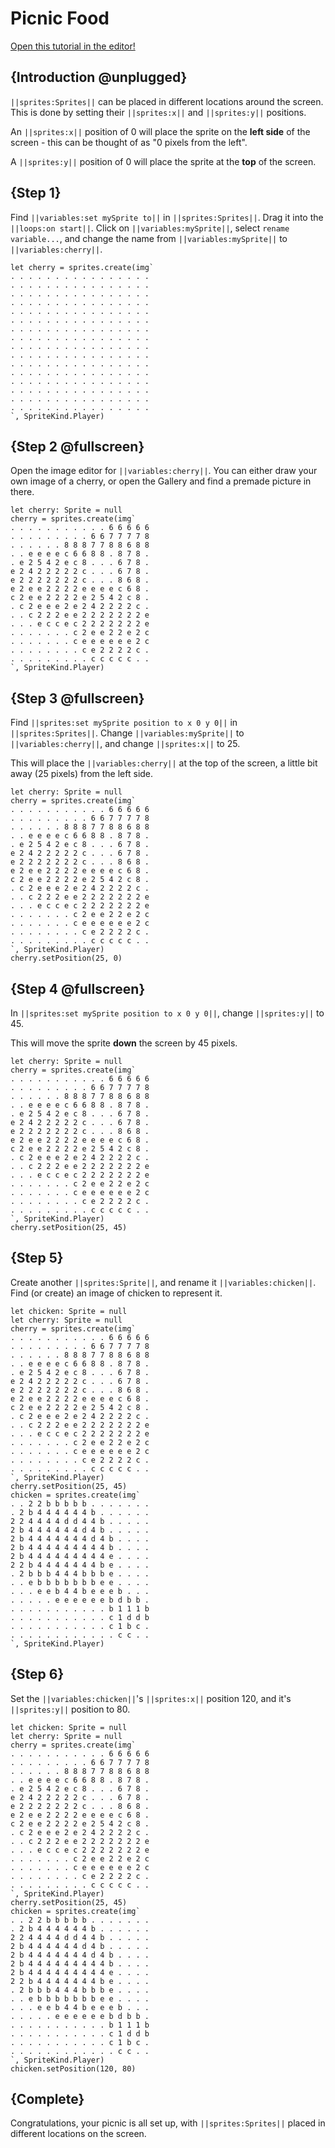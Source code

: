 # Picnic Food

[Open this tutorial in the editor!](/#tutorial:/concepts/picnic-food)

## {Introduction @unplugged}

``||sprites:Sprites||`` can be placed in different locations around the screen. This is done by setting their ``||sprites:x||`` and ``||sprites:y||`` positions.

An ``||sprites:x||`` position of 0 will place the sprite on the **left side** of the screen - this can be thought of as "0 pixels from the left".

A ``||sprites:y||`` position of 0 will place the sprite at the **top** of the screen.

## {Step 1}

Find ``||variables:set mySprite to||`` in ``||sprites:Sprites||``. Drag it into the ``||loops:on start||``. Click on ``||variables:mySprite||``, select ``rename variable...``, and change the name from ``||variables:mySprite||`` to ``||variables:cherry||``.

```blocks
let cherry = sprites.create(img`
. . . . . . . . . . . . . . . .
. . . . . . . . . . . . . . . .
. . . . . . . . . . . . . . . .
. . . . . . . . . . . . . . . .
. . . . . . . . . . . . . . . .
. . . . . . . . . . . . . . . .
. . . . . . . . . . . . . . . .
. . . . . . . . . . . . . . . .
. . . . . . . . . . . . . . . .
. . . . . . . . . . . . . . . .
. . . . . . . . . . . . . . . .
. . . . . . . . . . . . . . . .
. . . . . . . . . . . . . . . .
. . . . . . . . . . . . . . . .
. . . . . . . . . . . . . . . .
. . . . . . . . . . . . . . . .
`, SpriteKind.Player)
```

## {Step 2 @fullscreen}

Open the image editor for ``||variables:cherry||``. You can either draw your own image of a cherry, or open the Gallery and find a premade picture in there.

```blocks
let cherry: Sprite = null
cherry = sprites.create(img`
. . . . . . . . . . . 6 6 6 6 6
. . . . . . . . . 6 6 7 7 7 7 8
. . . . . . 8 8 8 7 7 8 8 6 8 8
. . e e e e c 6 6 8 8 . 8 7 8 .
. e 2 5 4 2 e c 8 . . . 6 7 8 .
e 2 4 2 2 2 2 2 c . . . 6 7 8 .
e 2 2 2 2 2 2 2 c . . . 8 6 8 .
e 2 e e 2 2 2 2 e e e e c 6 8 .
c 2 e e 2 2 2 2 e 2 5 4 2 c 8 .
. c 2 e e e 2 e 2 4 2 2 2 2 c .
. . c 2 2 2 e e 2 2 2 2 2 2 2 e
. . . e c c e c 2 2 2 2 2 2 2 e
. . . . . . . c 2 e e 2 2 e 2 c
. . . . . . . c e e e e e e 2 c
. . . . . . . . c e 2 2 2 2 c .
. . . . . . . . . c c c c c . .
`, SpriteKind.Player)
```

## {Step 3 @fullscreen}

Find ``||sprites:set mySprite position to x 0 y 0||`` in ``||sprites:Sprites||``. Change ``||variables:mySprite||`` to ``||variables:cherry||``, and change ``||sprites:x||`` to 25.

This will place the ``||variables:cherry||`` at the top of the screen, a little bit away (25 pixels) from the left side.

```blocks
let cherry: Sprite = null
cherry = sprites.create(img`
. . . . . . . . . . . 6 6 6 6 6
. . . . . . . . . 6 6 7 7 7 7 8
. . . . . . 8 8 8 7 7 8 8 6 8 8
. . e e e e c 6 6 8 8 . 8 7 8 .
. e 2 5 4 2 e c 8 . . . 6 7 8 .
e 2 4 2 2 2 2 2 c . . . 6 7 8 .
e 2 2 2 2 2 2 2 c . . . 8 6 8 .
e 2 e e 2 2 2 2 e e e e c 6 8 .
c 2 e e 2 2 2 2 e 2 5 4 2 c 8 .
. c 2 e e e 2 e 2 4 2 2 2 2 c .
. . c 2 2 2 e e 2 2 2 2 2 2 2 e
. . . e c c e c 2 2 2 2 2 2 2 e
. . . . . . . c 2 e e 2 2 e 2 c
. . . . . . . c e e e e e e 2 c
. . . . . . . . c e 2 2 2 2 c .
. . . . . . . . . c c c c c . .
`, SpriteKind.Player)
cherry.setPosition(25, 0)
```

## {Step 4 @fullscreen}

In ``||sprites:set mySprite position to x 0 y 0||``, change ``||sprites:y||`` to 45.

This will move the sprite **down** the screen by 45 pixels.

```blocks
let cherry: Sprite = null
cherry = sprites.create(img`
. . . . . . . . . . . 6 6 6 6 6
. . . . . . . . . 6 6 7 7 7 7 8
. . . . . . 8 8 8 7 7 8 8 6 8 8
. . e e e e c 6 6 8 8 . 8 7 8 .
. e 2 5 4 2 e c 8 . . . 6 7 8 .
e 2 4 2 2 2 2 2 c . . . 6 7 8 .
e 2 2 2 2 2 2 2 c . . . 8 6 8 .
e 2 e e 2 2 2 2 e e e e c 6 8 .
c 2 e e 2 2 2 2 e 2 5 4 2 c 8 .
. c 2 e e e 2 e 2 4 2 2 2 2 c .
. . c 2 2 2 e e 2 2 2 2 2 2 2 e
. . . e c c e c 2 2 2 2 2 2 2 e
. . . . . . . c 2 e e 2 2 e 2 c
. . . . . . . c e e e e e e 2 c
. . . . . . . . c e 2 2 2 2 c .
. . . . . . . . . c c c c c . .
`, SpriteKind.Player)
cherry.setPosition(25, 45)
```

## {Step 5}

Create another ``||sprites:Sprite||``, and rename it ``||variables:chicken||``. Find (or create) an image of chicken to represent it.

```blocks
let chicken: Sprite = null
let cherry: Sprite = null
cherry = sprites.create(img`
. . . . . . . . . . . 6 6 6 6 6
. . . . . . . . . 6 6 7 7 7 7 8
. . . . . . 8 8 8 7 7 8 8 6 8 8
. . e e e e c 6 6 8 8 . 8 7 8 .
. e 2 5 4 2 e c 8 . . . 6 7 8 .
e 2 4 2 2 2 2 2 c . . . 6 7 8 .
e 2 2 2 2 2 2 2 c . . . 8 6 8 .
e 2 e e 2 2 2 2 e e e e c 6 8 .
c 2 e e 2 2 2 2 e 2 5 4 2 c 8 .
. c 2 e e e 2 e 2 4 2 2 2 2 c .
. . c 2 2 2 e e 2 2 2 2 2 2 2 e
. . . e c c e c 2 2 2 2 2 2 2 e
. . . . . . . c 2 e e 2 2 e 2 c
. . . . . . . c e e e e e e 2 c
. . . . . . . . c e 2 2 2 2 c .
. . . . . . . . . c c c c c . .
`, SpriteKind.Player)
cherry.setPosition(25, 45)
chicken = sprites.create(img`
. . 2 2 b b b b b . . . . . . .
. 2 b 4 4 4 4 4 4 b . . . . . .
2 2 4 4 4 4 d d 4 4 b . . . . .
2 b 4 4 4 4 4 4 d 4 b . . . . .
2 b 4 4 4 4 4 4 4 d 4 b . . . .
2 b 4 4 4 4 4 4 4 4 4 b . . . .
2 b 4 4 4 4 4 4 4 4 4 e . . . .
2 2 b 4 4 4 4 4 4 4 b e . . . .
. 2 b b b 4 4 4 b b b e . . . .
. . e b b b b b b b e e . . . .
. . . e e b 4 4 b e e e b . . .
. . . . . e e e e e e b d b b .
. . . . . . . . . . . b 1 1 1 b
. . . . . . . . . . . c 1 d d b
. . . . . . . . . . . c 1 b c .
. . . . . . . . . . . . c c . .
`, SpriteKind.Player)
```

## {Step 6}

Set the ``||variables:chicken||``'s ``||sprites:x||`` position 120, and it's ``||sprites:y||`` position to 80.

```blocks
let chicken: Sprite = null
let cherry: Sprite = null
cherry = sprites.create(img`
. . . . . . . . . . . 6 6 6 6 6
. . . . . . . . . 6 6 7 7 7 7 8
. . . . . . 8 8 8 7 7 8 8 6 8 8
. . e e e e c 6 6 8 8 . 8 7 8 .
. e 2 5 4 2 e c 8 . . . 6 7 8 .
e 2 4 2 2 2 2 2 c . . . 6 7 8 .
e 2 2 2 2 2 2 2 c . . . 8 6 8 .
e 2 e e 2 2 2 2 e e e e c 6 8 .
c 2 e e 2 2 2 2 e 2 5 4 2 c 8 .
. c 2 e e e 2 e 2 4 2 2 2 2 c .
. . c 2 2 2 e e 2 2 2 2 2 2 2 e
. . . e c c e c 2 2 2 2 2 2 2 e
. . . . . . . c 2 e e 2 2 e 2 c
. . . . . . . c e e e e e e 2 c
. . . . . . . . c e 2 2 2 2 c .
. . . . . . . . . c c c c c . .
`, SpriteKind.Player)
cherry.setPosition(25, 45)
chicken = sprites.create(img`
. . 2 2 b b b b b . . . . . . .
. 2 b 4 4 4 4 4 4 b . . . . . .
2 2 4 4 4 4 d d 4 4 b . . . . .
2 b 4 4 4 4 4 4 d 4 b . . . . .
2 b 4 4 4 4 4 4 4 d 4 b . . . .
2 b 4 4 4 4 4 4 4 4 4 b . . . .
2 b 4 4 4 4 4 4 4 4 4 e . . . .
2 2 b 4 4 4 4 4 4 4 b e . . . .
. 2 b b b 4 4 4 b b b e . . . .
. . e b b b b b b b e e . . . .
. . . e e b 4 4 b e e e b . . .
. . . . . e e e e e e b d b b .
. . . . . . . . . . . b 1 1 1 b
. . . . . . . . . . . c 1 d d b
. . . . . . . . . . . c 1 b c .
. . . . . . . . . . . . c c . .
`, SpriteKind.Player)
chicken.setPosition(120, 80)
```

## {Complete}

Congratulations, your picnic is all set up, with ``||sprites:Sprites||`` placed in different locations on the screen.